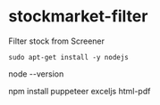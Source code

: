 # stockmarket-filter
Filter stock from Screener

``` sudo apt-get install -y nodejs ```

node --version

npm install puppeteer exceljs html-pdf

